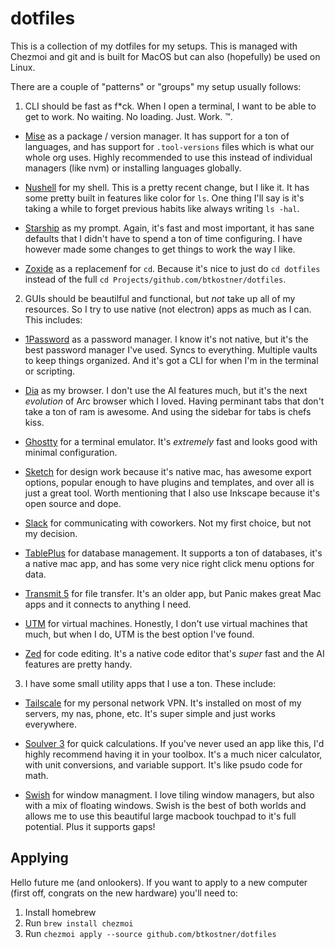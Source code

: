 # dotfiles

This is a collection of my dotfiles for my setups. This is managed with Chezmoi and git and is built for MacOS but can also (hopefully) be used on Linux.

There are a couple of "patterns" or "groups" my setup usually follows:

1) CLI should be fast as f*ck. When I open a terminal, I want to be able to get to work. No waiting. No loading. Just. Work. :tm:.

- [Mise](https://mise.jdx.dev/) as a package / version manager. It has support for a ton of languages, and has support for `.tool-versions` files which is what our whole org uses. Highly recommended to use this instead of individual managers (like nvm) or installing languages globally.

- [Nushell](https://www.nushell.sh/) for my shell. This is a pretty recent change, but I like it. It has some pretty built in features like color for `ls`. One thing I'll say is it's taking a while to forget previous habits like always writing `ls -hal`.

- [Starship](https://starship.rs/) as my prompt. Again, it's fast and most important, it has sane defaults that I didn't have to spend a ton of time configuring. I have however made some changes to get things to work the way I like.

- [Zoxide](https://github.com/ajeetdsouza/zoxide) as a replacemenf for `cd`. Because it's nice to just do `cd dotfiles` instead of the full `cd Projects/github.com/btkostner/dotfiles`.

2) GUIs should be beautilful and functional, but _not_ take up all of my resources. So I try to use native (not electron) apps as much as I can. This includes:

- [1Password](https://1password.com/) as a password manager. I know it's not native, but it's the best password manager I've used. Syncs to everything. Multiple vaults to keep things organized. And it's got a CLI for when I'm in the terminal or scripting.

- [Dia](https://www.diabrowser.com/) as my browser. I don't use the AI features much, but it's the next _evolution_ of Arc browser which I loved. Having perminant tabs that don't take a ton of ram is awesome. And using the sidebar for tabs is chefs kiss.

- [Ghostty](https://ghostty.org/) for a terminal emulator. It's _extremely_ fast and looks good with minimal configuration.

- [Sketch](https://www.sketch.com/) for design work because it's native mac, has awesome export options, popular enough to have plugins and templates, and over all is just a great tool. Worth mentioning that I also use Inkscape because it's open source and dope.

- [Slack](https://slack.com/) for communicating with coworkers. Not my first choice, but not my decision.

- [TablePlus](https://tableplus.com/) for database management. It supports a ton of databases, it's a native mac app, and has some very nice right click menu options for data.

- [Transmit 5](https://panic.com/transmit/) for file transfer. It's an older app, but Panic makes great Mac apps and it connects to anything I need.

- [UTM](https://getutm.app/) for virtual machines. Honestly, I don't use virtual machines that much, but when I do, UTM is the best option I've found.

- [Zed](https://zed.dev/) for code editing. It's a native code editor that's _super_ fast and the AI features are pretty handy.

3) I have some small utility apps that I use a ton. These include:

- [Tailscale](https://tailscale.com/) for my personal network VPN. It's installed on most of my servers, my nas, phone, etc. It's super simple and just works everywhere.

- [Soulver 3](https://soulver.app/) for quick calculations. If you've never used an app like this, I'd highly recommend having it in your toolbox. It's a much nicer calculator, with unit conversions, and variable support. It's like psudo code for math.

- [Swish](https://highlyopinionated.co/swish/) for window managment. I love tiling window managers, but also with a mix of floating windows. Swish is the best of both worlds and allows me to use this beautiful large macbook touchpad to it's full potential. Plus it supports gaps!

## Applying

Hello future me (and onlookers). If you want to apply to a new computer (first off, congrats on the new hardware) you'll need to:

1) Install homebrew
2) Run `brew install chezmoi`
3) Run `chezmoi apply --source github.com/btkostner/dotfiles`


